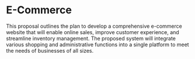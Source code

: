 # E-Commerce
This proposal outlines the plan to develop a comprehensive e-commerce website that will enable online sales, improve customer experience, and streamline inventory management. The proposed system will integrate various shopping and administrative functions into a single platform to meet the needs of businesses of all sizes.
